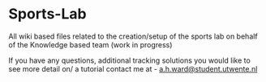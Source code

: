# Sports-Lab
All wiki based files related to the creation/setup of the sports lab on behalf of the Knowledge based team
(work in progress)


If you have any questions, additional tracking solutions you would like to see more detail on/ a tutorial contact me at - a.h.ward@student.utwente.nl


